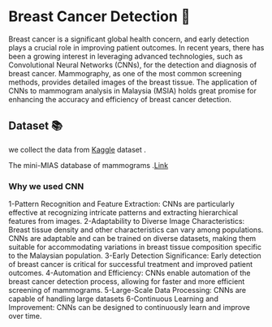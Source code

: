 # Breast Cancer Detection  🐍
Breast cancer is a significant global health concern, and early detection plays a crucial role in improving patient outcomes. In recent years, there has been a growing interest in leveraging advanced technologies, such as Convolutional Neural Networks (CNNs), for the detection and diagnosis of breast cancer. Mammography, as one of the most common screening methods, provides detailed images of the breast tissue. The application of CNNs to mammogram analysis in Malaysia (MSIA) holds great promise for enhancing the accuracy and efficiency of breast cancer detection.

## Dataset 📚
we collect the data from [Kaggle](https://www.kaggle.com/datasets/kmader/mias-mammography) dataset .

The mini-MIAS database of mammograms .[Link](http://peipa.essex.ac.uk/pix/mias/)

### Why we used CNN
1-Pattern Recognition and Feature Extraction: CNNs are particularly effective at recognizing intricate patterns and extracting hierarchical features from images.
2-Adaptability to Diverse Image Characteristics: Breast tissue density and other characteristics can vary among populations. CNNs are adaptable and can be trained on diverse datasets, making them suitable for accommodating variations in breast tissue composition specific to the Malaysian population.
3-Early Detection Significance: Early detection of breast cancer is critical for successful treatment and improved patient outcomes.
4-Automation and Efficiency: CNNs enable automation of the breast cancer detection process, allowing for faster and more efficient screening of mammograms. 
5-Large-Scale Data Processing: CNNs are capable of handling large datasets
6-Continuous Learning and Improvement: CNNs can be designed to continuously learn and improve over time.

